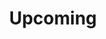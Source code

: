---
title: "Upcoming"
# meta title
meta_title: ""
# meta description
description: "This is meta description"

# Features
features:

  - title: "Turn taking stories'n'songs with The AnyWhens] — The Star, Ryde —  Thurs 25th September 2025, 7pm"
    image: "/images/anywhens_star.png"
    content: ""
    bulletpoints:
      - "Traditional tales, and folk'n'blues songs, all with a maritime theme"
      - "The Star Ale and Coffee House, Ryde, IW"
      - "Thursday 25th September 2025, from 7pm. FREE ENTRY."
      - "Turn taking traditional tales and folk songs with Genn'n'Sue, aka *The Anywhens*"

  - title: "Unforeseen Consequences — Faversham Fringe — Sunday 12/10/25, 1pm[solo show]"
    image: "/images/TH_GrahamBrown_face-1200x800.jpg"
    content: ""
    bulletpoints:
      - "A young girl and her brother are given a secret that brings a community together, before a King’s purchase from a traveling tinker ruins his banqueting table. A family heirloom and a kindly deed bring other stories to mind, all in a world with too much time..."
      - "1 hour fringe show"
      - "Tickets: £6 + booking fee"
      - "Venue: __The Alex: Charter Room__ *Faversham Fringe*"
    button:
      enable: true
      label: "Buy Tickets for Faversham Fringe show — 12/10/25"
      link: "https://www.ticketsource.co.uk/whats-on/faversham/the-alexander-centre-charter-room/unforeseen-consequences/2025-10-12/13:00/"

  - title: "Protest Days, Rebellion Nights [+ The AnyWhens] — St. Lawrence, IW — Saturday 22/11/25, 7.30pm"
    image: "/images/monty_anywhens_vf.jpg"
    content: ""
    bulletpoints:
      - "Songs and stories of the Luddites"
      - "St. Lawrence Village Hall, St. Lawrence, IW"
      - "Tickets: £8 (online or from  £8, available online (see link below) or from St Lawrence Post Office and Stores)."
 
    button:
      enable: true
      label: "Buy Tickets for St Lawrence, IW, 'Protest Tales' show — 22/11/25"
      link: "https://www.stlawrencevillagehall.uk/events/protest-days-rebellion-nights"


# save as draft
draft: false
---